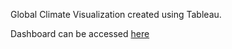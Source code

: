 Global Climate Visualization created using Tableau.

Dashboard can be accessed [here](https://public.tableau.com/views/GlobalClimateDashboard/Dashboard1?:language=en-US&:display_count=n&:origin=viz_share_link)
